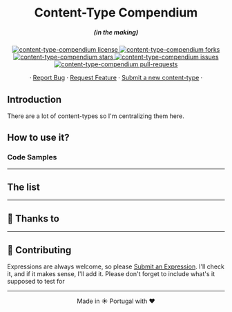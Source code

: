 <h1 align="center">
  Content-Type Compendium
</h1>
<h5 align="center">(in the making)</h5>

<p align="center">
<a href="https://github.com/manueltgomes/content-type-compendium/blob/master/LICENSE" target="blank">
<img src="https://img.shields.io/github/license/manueltgomes/content-type-compendium?style=flat-square" alt="content-type-compendium license" />
</a>
<a href="https://github.com/manueltgomes/content-type-compendium/fork" target="blank">
<img src="https://img.shields.io/github/forks/manueltgomes/content-type-compendium?style=flat-square" alt="content-type-compendium forks"/>
</a>
<a href="https://github.com/manueltgomes/content-type-compendium/stargazers" target="blank">
<img src="https://img.shields.io/github/stars/manueltgomes/content-type-compendium?style=flat-square" alt="content-type-compendium stars"/>
</a>
<a href="https://github.com/manueltgomes/content-type-compendium/issues" target="blank">
<img src="https://img.shields.io/github/issues/manueltgomes/content-type-compendium?style=flat-square" alt="content-type-compendium issues"/>
</a>
<a href="https://github.com/manueltgomes/content-type-compendium/pulls" target="blank">
<img src="https://img.shields.io/github/issues-pr/manueltgomes/content-type-compendium?style=flat-square" alt="content-type-compendium pull-requests"/>
</a>
</p>

<p align="center">
    ·
    <a href="https://github.com/manueltgomes/content-type-compendium/issues/new/choose">Report Bug</a>
    ·
    <a href="https://github.com/manueltgomes/content-type-compendium/issues/new/choose">Request Feature</a>
    ·
    <a href="https://github.com/manueltgomes/content-type-compendium/issues/new/choose">Submit a new content-type</a>
    ·
</p>

## Introduction

There are a lot of content-types so I'm centralizing them here.

## How to use it?

### Code Samples

---

## The list

---

## 🙏 Thanks to

---

## 💪 Contributing

Expressions are always welcome, so please <a href="https://github.com/manueltgomes/content-type-compendium/issues/new/choose">Submit an Expression</a>. I'll check it, and if it makes sense, I'll add it. Please don't forget to include what's it supposed to test for

<hr>
<p align="center">
Made in ☀️ Portugal with ❤️
</p>
